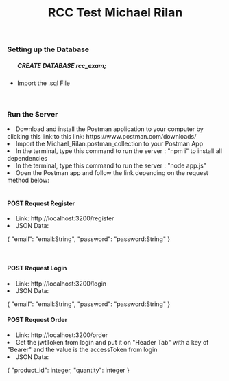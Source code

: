 <h1 align="center">RCC Test Michael Rilan</h1>

<br/>
<h3><b> Setting up the Database </b></h3>

<ul>
<h5>CREATE DATABASE rcc_exam;</h5> </li>

<li>Import the .sql File </li>
</ul>


<br/>
<h3><b>Run the Server </b></h3>


<li>Download and install the Postman application to your computer by clicking this link:to this link: https://www.postman.com/downloads/</li>
<li>Import the Michael_Rilan.postman_collection to your Postman App</li>
<li>In the terminal, type this command to run the server : "npm i" to install all dependencies</li>
<li>In the terminal, type this command to run the server : "node app.js"</li>
<li>Open the Postman app and follow the link depending on the request method below: </li>

<br/>
<h4><b>POST Request Register</b></h4>
<li>Link:  http://localhost:3200/register</li>
<li>JSON Data:</li>
<p>
    {
        "email": "email:String",
        "password": "password:String"
    }
</p>


<br/>
<h4><b>POST Request Login</b></h4>
<li>Link:  http://localhost:3200/login</li>

<li>JSON Data:</li>
<p>
    {
        "email": "email:String",
        "password": "password:String"
    }
</p>
<h4><b>POST Request Order</b></h4>
<li>Link:  http://localhost:3200/order</li>
<li>Get the jwtToken from login and put it on "Header Tab" with a key of "Bearer" and the value is the accessToken from login</li>

<li>JSON Data:</li>
<p>
    {
    "product_id": integer,
    "quantity": integer
}
</p>

</ul>
